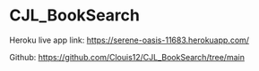 # CJL_BookSearch

Heroku live app link: https://serene-oasis-11683.herokuapp.com/

Github: https://github.com/Clouis12/CJL_BookSearch/tree/main

